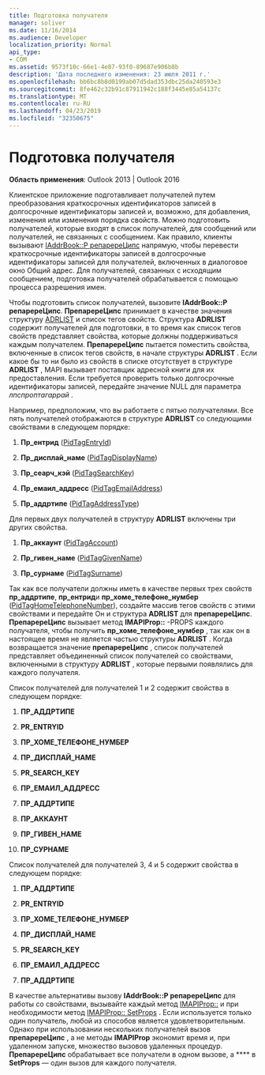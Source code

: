 ```yaml
---
title: Подготовка получателя
manager: soliver
ms.date: 11/16/2014
ms.audience: Developer
localization_priority: Normal
api_type:
- COM
ms.assetid: 9573f10c-66e1-4e87-93f0-89687e906b8b
description: 'Дата последнего изменения: 23 июля 2011 г.'
ms.openlocfilehash: bb6bc8b8d0199ab07d5dad353dbc25da240593e3
ms.sourcegitcommit: 8fe462c32b91c87911942c188f3445e85a54137c
ms.translationtype: MT
ms.contentlocale: ru-RU
ms.lasthandoff: 04/23/2019
ms.locfileid: "32350675"
---
```

# <a name="preparing-a-recipient"></a>Подготовка получателя

  
  
**Область применения**: Outlook 2013 | Outlook 2016 
  
Клиентское приложение подготавливает получателей путем преобразования краткосрочных идентификаторов записей в долгосрочные идентификаторы записей и, возможно, для добавления, изменения или изменения порядка свойств. Можно подготовить получателей, которые входят в список получателей, для сообщений или получателей, не связанных с сообщением. Как правило, клиенты вызывают [IAddrBook::P репаререЦипс](iaddrbook-preparerecips.md) напрямую, чтобы перевести краткосрочные идентификаторы записей в долгосрочные идентификаторы записей для получателей, включенных в диалоговое окно Общий адрес. Для получателей, связанных с исходящим сообщением, подготовка получателей обрабатывается с помощью процесса разрешения имен. 
  
Чтобы подготовить список получателей, вызовите **IAddrBook::P репаререЦипс**. **ПрепаререЦипс** принимает в качестве значения структуру [ADRLIST](adrlist.md) и список тегов свойств. Структура **ADRLIST** содержит получателей для подготовки, в то время как список тегов свойств представляет свойства, которые должны поддерживаться каждым получателем. **ПрепаререЦипс** пытается поместить свойства, включенные в список тегов свойств, в начале структуры **ADRLIST** . Если какое бы то ни было из свойств в списке отсутствует в структуре **ADRLIST** , MAPI вызывает поставщик адресной книги для их предоставления. Если требуется проверить только долгосрочные идентификаторы записей, передайте значение NULL для параметра _лпспроптагаррай_ . 
  
Например, предположим, что вы работаете с пятью получателями. Все пять получателей отображаются в структуре **ADRLIST** со следующими свойствами в следующем порядке: 
  
1. **Пр_ентрид** ([PidTagEntryId](pidtagentryid-canonical-property.md))
    
2. **Пр_дисплай_наме** ([PidTagDisplayName](pidtagdisplayname-canonical-property.md))
    
3. **Пр_сеарч_кэй** ([PidTagSearchKey](pidtagsearchkey-canonical-property.md))
    
4. **Пр_емаил_аддресс** ([PidTagEmailAddress](pidtagemailaddress-canonical-property.md))
    
5. **Пр_аддртипе** ([PidTagAddressType](pidtagaddresstype-canonical-property.md))
    
Для первых двух получателей в структуру **ADRLIST** включены три других свойства. 
  
1. **Пр_аккаунт** ([PidTagAccount](pidtagaccount-canonical-property.md))
    
2. **Пр_гивен_наме** ([PidTagGivenName](pidtaggivenname-canonical-property.md))
    
3. **Пр_сурнаме** ([PidTagSurname](pidtagsurname-canonical-property.md))
    
Так как все получатели должны иметь в качестве первых трех свойств **пр_аддртипе**, **пр_ентрид**и **пр_хоме_телефоне_нумбер** ([PidTagHomeTelephoneNumber](pidtaghometelephonenumber-canonical-property.md)), создайте массив тегов свойств с этими свойствами и передайте Он и структура **ADRLIST** для **препаререЦипс**. **ПрепаререЦипс** вызывает метод **IMAPIProp::** -PROPS каждого получателя, чтобы получить **пр_хоме_телефоне_нумбер** , так как он в настоящее время не является частью структуры **ADRLIST** . Когда возвращается значение **препаререЦипс** , список получателей представляет объединенный список получателей со свойствами, включенными в структуру **ADRLIST** , которые первыми появлялись для каждого получателя. 
  
Список получателей для получателей 1 и 2 содержит свойства в следующем порядке:
  
1. **ПР_АДДРТИПЕ**
    
2. **PR_ENTRYID**
    
3. **ПР_ХОМЕ_ТЕЛЕФОНЕ_НУМБЕР**
    
4. **ПР_ДИСПЛАЙ_НАМЕ**
    
5. **PR_SEARCH_KEY**
    
6. **ПР_ЕМАИЛ_АДДРЕСС**
    
7. **ПР_АДДРТИПЕ**
    
8. **ПР_АККАУНТ**
    
9. **ПР_ГИВЕН_НАМЕ**
    
10. **ПР_СУРНАМЕ**
    
Список получателей для получателей 3, 4 и 5 содержит свойства в следующем порядке:
  
1. **ПР_АДДРТИПЕ**
    
2. **PR_ENTRYID**
    
3. **ПР_ХОМЕ_ТЕЛЕФОНЕ_НУМБЕР**
    
4. **ПР_ДИСПЛАЙ_НАМЕ**
    
5. **PR_SEARCH_KEY**
    
6. **ПР_ЕМАИЛ_АДДРЕСС**
    
7. **ПР_АДДРТИПЕ**
    
В качестве альтернативы вызову **IAddrBook::P репаререЦипс** для работы со свойствами, вызывайте каждый метод [IMAPIProp::](imapiprop-getprops.md) и при необходимости метод [IMAPIProp:: SetProps](imapiprop-setprops.md) . Если используется только один получатель, любой из способов является удовлетворительным. Однако при использовании нескольких получателей вызов **препаререЦипс** , а не методы **IMAPIProp** экономит время и, при удаленном запуске, множество вызовов удаленных процедур. **ПрепаререЦипс** обрабатывает все получатели в одном вызове, а **** в **SetProps** — один вызов для каждого получателя. 
  

